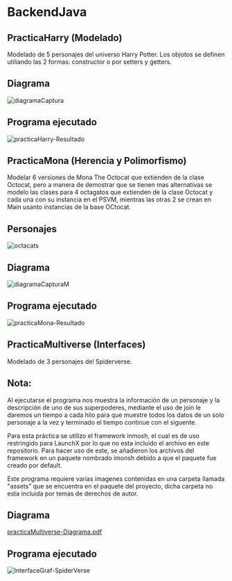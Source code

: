 # BackendJava

## PracticaHarry (Modelado)
Modelado de 5 personajes del universo Harry Potter. Los objotos se definen utiliando las 2 formas: constructor o por setters y getters.

## Diagrama
![diagramaCaptura](https://user-images.githubusercontent.com/99112892/166394709-d40bd1e0-c51b-431f-bf68-bc55c04fcd3e.png)

## Programa ejecutado
![practicaHarry-Resultado](https://user-images.githubusercontent.com/99112892/166394412-bf7a1b33-08e9-41a1-a9c9-fefc2fb674d1.png)



## PracticaMona (Herencia y Polimorfismo)
Modelar 6 versiones de Mona The Octocat que extienden de la clase Octocat, pero a manera de demostrar que se tienen mas alternativas se modelo las clases para 4 octagatos que extienden de la clase Octocat y cada una con su instancia en el PSVM, mientras las otras 2 se crean en Main usanto instancias de la base OCtocat.

## Personajes
![octacats](https://user-images.githubusercontent.com/99112892/166396989-86939dc3-db71-450f-a6d6-4d54a17f0fbd.png)

## Diagrama
![diagramaCapturaM](https://user-images.githubusercontent.com/99112892/166395643-2154bf02-c23f-4f59-a198-6941c98e9278.png)

## Programa ejecutado
![practicaMona-Resultado](https://user-images.githubusercontent.com/99112892/166395679-bdd959b8-7a77-45ef-a915-83d4154e3512.png)



## PracticaMultiverse (Interfaces)
Modelado de 3 personajes del Spiderverse.

## Nota:
Al ejecutarse el programa nos muestra la información de un personaje y la descripción de uno de sus superpoderes, mediante el uso de join le daremos un tiempo a cada hilo para que muestre todos los datos de un solo personaje a la vez y terminado el tiempo continue con el siguente.

Para esta práctica se utilizo el framework inmosh, el cual es de uso restringido para LaunchX por lo que no esta incluido el archivo en este repositorio.
Para hacer uso de este, se añadieron los archivos del framework en un paquete nombrado imonsh debido a que el paquete fue creado por default.

Este programa requiere varias imagenes contenidas en una carpeta llamada "assets" que se encuentra en el paquete del proyecto, dicha carpeta no esta incluida por temas de derechos de autor. 

## Diagrama

[practicaMultiverse-Diagrama.pdf](https://github.com/RodolfoMorquecho/BackendJava/files/8608079/practicaMultiverse-Diagrama.pdf)


## Programa ejecutado

![InterfaceGraf-SpiderVerse](https://user-images.githubusercontent.com/99112892/166399859-f93afd56-2cf4-44e7-a570-6168f6c149ab.gif)

